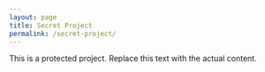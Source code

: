 ```yaml
---
layout: page
title: Secret Project
permalink: /secret-project/
---
```

<script>
  var password = prompt("Enter password to view this page:");
  if (password !== "yourpassword") {
    document.body.innerHTML = "<h2>Access Denied</h2>";
  }
</script>

This is a protected project. Replace this text with the actual content.
